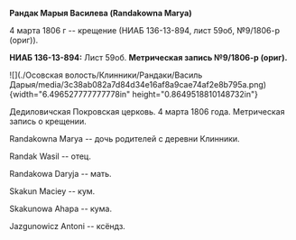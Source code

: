 **Рандак Марыя Василева (Randakowna Marya)**

4 марта 1806 г -- крещение (НИАБ 136-13-894, лист 59об, №9/1806-р
(ориг)).

**НИАБ 136-13-894:** Лист 59об. **Метрическая запись №9/1806-р (ориг).**

![](./Осовская волость/Клинники/Рандаки/Василь Дарыя/media/3c38ab082a7d84d34e16af8a9cae74af2e8b795a.png){width="6.496527777777778in"
height="0.8649518810148732in"}

Дедиловичская Покровская церковь. 4 марта 1806 года. Метрическая запись
о крещении.

Randakowna Marya -- дочь родителей с деревни Клинники.

Randak Wasil -- отец.

Randakowa Daryja -- мать.

Skakun Maciey -- кум.

Skakunowa Ahapa -- кума.

Jazgunowicz Antoni -- ксёндз.
